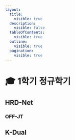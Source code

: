 ```yaml
---
layout:
  title:
    visible: true
  description:
    visible: false
  tableOfContents:
    visible: true
  outline:
    visible: true
  pagination:
    visible: true
---
```


# 🎓 1학기 정규학기

## HRD-Net

### OFF-JT



## K-Dual
